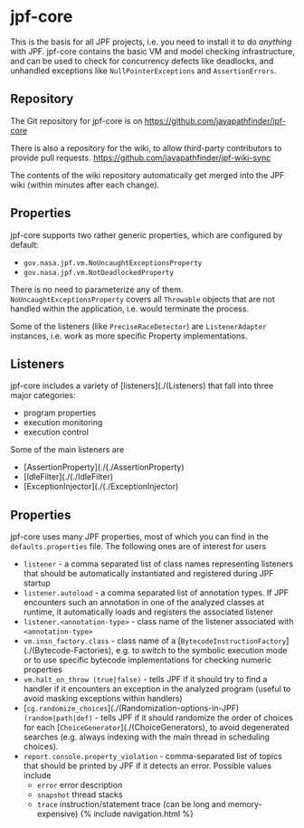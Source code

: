 # jpf-core #
This is the basis for all JPF projects, i.e. you need to install it to do *anything* with JPF. jpf-core contains the basic VM and model checking infrastructure, and can be used to check for concurrency defects like deadlocks, and unhandled exceptions like `NullPointerExceptions` and `AssertionErrors`.


## Repository ##
The Git repository for jpf-core is on https://github.com/javapathfinder/jpf-core

There is also a repository for the wiki, to allow third-party contributors to provide pull requests.
https://github.com/javapathfinder/jpf-wiki-sync

The contents of the wiki repository automatically get merged into the JPF wiki (within minutes after each change).

## Properties ##
jpf-core supports two rather generic properties, which are configured by default:

 * `gov.nasa.jpf.vm.NoUncaughtExceptionsProperty`
 * `gov.nasa.jpf.vm.NotDeadlockedProperty`

There is no need to parameterize any of them. `NoUncaughtExceptionsProperty` covers all `Throwable` objects that are not handled within the application, i.e. would terminate the process.

Some of the listeners (like `PreciseRaceDetector`) are `ListenerAdapter` instances, i.e. work as more specific Property implementations.

## Listeners ##
jpf-core includes a variety of [listeners](./(Listeners) that fall into three major categories:

 * program properties
 * execution monitoring
 * execution control

Some of the main listeners are

 * [AssertionProperty](./(./AssertionProperty)
 * [IdleFilter](./(./IdleFilter)
 * [ExceptionInjector](./(./ExceptionInjector)

## Properties ##
jpf-core uses many JPF properties, most of which you can find in the `defaults.properties` file. The following ones are of interest for users

 * `listener` - a comma separated list of class names representing listeners that should be automatically instantiated and registered during JPF startup
 * `listener.autoload` - a comma separated list of annotation types. If JPF encounters such an annotation in one of the analyzed classes at runtime, it automatically loads and registers the associated listener
 * `listener.<annotation-type>` - class name of the listener associated with `<annotation-type>`
 * `vm.insn_factory.class` - class name of a [`BytecodeInstructionFactory`](./(Bytecode-Factories), e.g. to switch to the symbolic execution mode or to use specific bytecode implementations for checking numeric properties 
 * `vm.halt_on_throw (true|false)` - tells JPF if it should try to find a handler if it encounters an exception in the analyzed program (useful to avoid masking exceptions within handlers)
 * [`cg.randomize_choices`](./(Randomization-options-in-JPF) `(random|path|def)` - tells JPF if it should randomize the order of choices for each [`ChoiceGenerator`](./(ChoiceGenerators), to avoid degenerated searches (e.g. always indexing with the main thread in scheduling choices).
 * `report.console.property_violation` - comma-separated list of topics that should be printed by JPF if it detects an error. Possible values include 
    - `error` error description
    - `snapshot` thread stacks 
    - `trace` instruction/statement trace (can be long and memory-expensive)
{% include navigation.html %}
